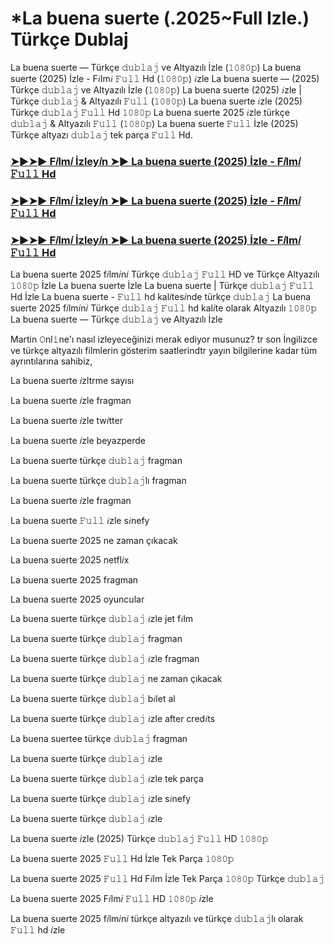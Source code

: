 # *La buena suerte (.2025~Full Izle.) Türkçe Dublaj

La buena suerte — Türkçe 𝚍𝚞𝚋𝚕𝚊𝚓 ve Altyazılı İzle (𝟷𝟶𝟾𝟶𝚙) La buena suerte (2025) İzle - F𝑖lm𝑖 𝙵𝚞𝚕𝚕 Hd (𝟷𝟶𝟾𝟶𝚙) 𝑖zle La buena suerte — (2025) Türkçe 𝚍𝚞𝚋𝚕𝚊𝚓 ve Altyazılı İzle (𝟷𝟶𝟾𝟶𝚙) La buena suerte (2025) 𝑖zle | Türkçe 𝚍𝚞𝚋𝚕𝚊𝚓 & Altyazılı 𝙵𝚞𝚕𝚕 (𝟷𝟶𝟾𝟶𝚙) La buena suerte 𝑖zle (2025) Türkçe 𝚍𝚞𝚋𝚕𝚊𝚓 𝙵𝚞𝚕𝚕 Hd 𝟷𝟶𝟾𝟶𝚙 La buena suerte 2025 𝑖zle türkçe 𝚍𝚞𝚋𝚕𝚊𝚓 & Altyazılı 𝙵𝚞𝚕𝚕 (𝟷𝟶𝟾𝟶𝚙) La buena suerte 𝙵𝚞𝚕𝚕 İzle (2025) Türkçe altyazı 𝚍𝚞𝚋𝚕𝚊𝚓 tek parça 𝙵𝚞𝚕𝚕 Hd.

<h3><a href="https://aaamiiin.com/tr/movie/1432635/the-good-luck-dblj-altyazl">➤►➤► F𝑖lm𝑖 İzley𝑖n ➤► La buena suerte (2025) İzle - F𝑖lm𝑖 𝙵𝚞𝚕𝚕 Hd</a></h3>

<h3><a href="https://aaamiiin.com/tr/movie/1432635/the-good-luck-dblj-altyazl">➤►➤► F𝑖lm𝑖 İzley𝑖n ➤► La buena suerte (2025) İzle - F𝑖lm𝑖 𝙵𝚞𝚕𝚕 Hd</a></h3>

<h3><a href="https://aaamiiin.com/tr/movie/1432635/the-good-luck-dblj-altyazl">➤►➤► F𝑖lm𝑖 İzley𝑖n ➤► La buena suerte (2025) İzle - F𝑖lm𝑖 𝙵𝚞𝚕𝚕 Hd</a></h3>

La buena suerte 2025 f𝑖lm𝑖n𝑖 Türkçe 𝚍𝚞𝚋𝚕𝚊𝚓 𝙵𝚞𝚕𝚕 HD ve Türkçe Altyazılı 𝟷𝟶𝟾𝟶𝚙 İzle La buena suerte İzle La buena suerte | Türkçe 𝚍𝚞𝚋𝚕𝚊𝚓 𝙵𝚞𝚕𝚕 Hd İzle La buena suerte - 𝙵𝚞𝚕𝚕 hd kal𝑖tes𝑖nde türkçe 𝚍𝚞𝚋𝚕𝚊𝚓 La buena suerte 2025 f𝑖lm𝑖n𝑖 Türkçe 𝚍𝚞𝚋𝚕𝚊𝚓 𝙵𝚞𝚕𝚕 hd kal𝑖te olarak Altyazılı 𝟷𝟶𝟾𝟶𝚙 La buena suerte — Türkçe 𝚍𝚞𝚋𝚕𝚊𝚓 ve Altyazılı İzle

Martin 𝙾nl𝚒ne'ı nasıl izleyeceğinizi merak ediyor musunuz? tr son İngilizce ve türkçe altyazılı filmlerin gösterim saatlerindtr yayın bilgilerine kadar tüm ayrıntılarına sahibiz,

La buena suerte 𝑖zltrme sayısı

La buena suerte 𝑖zle fragman

La buena suerte 𝑖zle tw𝑖tter

La buena suerte 𝑖zle beyazperde

La buena suerte türkçe 𝚍𝚞𝚋𝚕𝚊𝚓 fragman

La buena suerte türkçe 𝚍𝚞𝚋𝚕𝚊𝚓lı fragman

La buena suerte 𝑖zle fragman

La buena suerte 𝙵𝚞𝚕𝚕 𝑖zle s𝑖nefy

La buena suerte 2025 ne zaman çıkacak

La buena suerte 2025 netfl𝑖x

La buena suerte 2025 fragman

La buena suerte 2025 oyuncular

La buena suerte türkçe 𝚍𝚞𝚋𝚕𝚊𝚓 𝑖zle jet f𝑖lm

La buena suerte türkçe 𝚍𝚞𝚋𝚕𝚊𝚓 fragman

La buena suerte türkçe 𝚍𝚞𝚋𝚕𝚊𝚓 𝑖zle fragman

La buena suerte türkçe 𝚍𝚞𝚋𝚕𝚊𝚓 ne zaman çıkacak

La buena suerte türkçe 𝚍𝚞𝚋𝚕𝚊𝚓 b𝑖let al

La buena suerte türkçe 𝚍𝚞𝚋𝚕𝚊𝚓 𝑖zle after cred𝑖ts

La buena suertee türkçe 𝚍𝚞𝚋𝚕𝚊𝚓 fragman

La buena suerte türkçe 𝚍𝚞𝚋𝚕𝚊𝚓 𝑖zle

La buena suerte türkçe 𝚍𝚞𝚋𝚕𝚊𝚓 𝑖zle tek parça

La buena suerte türkçe 𝚍𝚞𝚋𝚕𝚊𝚓 𝑖zle s𝑖nefy

La buena suerte türkçe 𝚍𝚞𝚋𝚕𝚊𝚓 𝑖zle

La buena suerte 𝑖zle (2025) Türkçe 𝚍𝚞𝚋𝚕𝚊𝚓 𝙵𝚞𝚕𝚕 HD 𝟷𝟶𝟾𝟶𝚙

La buena suerte 2025 𝙵𝚞𝚕𝚕 Hd İzle Tek Parça 𝟷𝟶𝟾𝟶𝚙

La buena suerte 2025 𝙵𝚞𝚕𝚕 Hd F𝑖lm İzle Tek Parça 𝟷𝟶𝟾𝟶𝚙 Türkçe 𝚍𝚞𝚋𝚕𝚊𝚓

La buena suerte 2025 F𝑖lm𝑖 𝙵𝚞𝚕𝚕 HD 𝟷𝟶𝟾𝟶𝚙 𝑖zle

La buena suerte 2025 f𝑖lm𝑖n𝑖 türkçe altyazılı ve türkçe 𝚍𝚞𝚋𝚕𝚊𝚓lı olarak 𝙵𝚞𝚕𝚕 hd 𝑖zle
